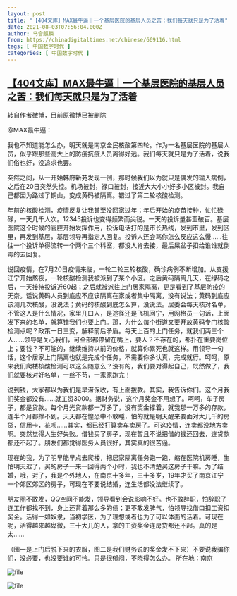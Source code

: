 ```yaml
---
layout: post
title: "【404文库】MAX最牛逼｜一个基层医院的基层人员之苦：我们每天就只是为了活着"
date: 2021-08-03T07:56:04.000Z
author: 乌合麒麟
from: https://chinadigitaltimes.net/chinese/669116.html
tags: [ 中国数字时代 ]
categories: [ 中国数字时代 ]
---
```

<!--1627977364000-->
[【404文库】MAX最牛逼｜一个基层医院的基层人员之苦：我们每天就只是为了活着](https://chinadigitaltimes.net/chinese/669116.html)
------

<div>
<p>转自作者微博，目前原微博已被删除</p><p>@MAX最牛逼：</p><p>我也不知道能怎么办，明天就是南京全民核酸第四轮。作为一名基层医院的基层人员，似乎跟那些高大上的防疫抗疫人员离得好远。我们每天就只是为了活着，说我们俗也好，没追求也罢。</p><p>突然之间，从一开始韩府新苑发现一例，那时候我们以为就只是偶发的输入病例，之后在20日突然失控。机场被封，禄口被封，接近大大小小好多小区被封。我自己都因为路过了铜山，变成黄码被隔离。错过了第二轮核酸检测。</p><p>年前的核酸检测，疫情反复让我甚至没回家过年；年后开始的疫苗接种，忙忙碌碌，一天几千人次。12345投诉也变得频繁而尖锐。一天的投诉量甚至破百。基层医院这个时候的官腔开始发挥作用，投诉电话打的是市长热线，发到市里，发到区里，再发到基层，基层领导再指定人回复。投诉人还会骂你怎么反应这么慢……往往一个投诉单得流转一个两个三个科室，都没人肯去接，最后屎盆子扣给谁谁就倒霉的去回复。</p><p>说回疫情，在7月20日疫情来临，一轮二轮三轮核酸，确诊病例不断增加。从支援江宁开始熬夜，一轮核酸检测我被派到了某个小区。之后黄码隔离几天，在绿码之后，一天接待投诉近60起；之后就被派往上门居家隔离，更是看到了基层防疫的无奈。话说黄码人员到底应不应该隔离在家或者集中隔离，没有说法；黄码到底应该测几次核酸，没说法；黄码的核酸到底怎么算，没说法。居委会每天核对名单，不管这人是什么情况，家里几口人，是途径还是飞机回宁，用网格员一句话，上面发下来的名单，就算错我们也要上门。那，为什么每个街道又要开放黄码专门核酸检测点呢？政策一日三变，解释前后矛盾。每天上百的上门任务，就我们两三个人……领导是关心我们，可全部都停留在嘴上，要人？不存在的，都扑在重要岗位上；要钱？不可能的，继续维持以前的价格，就算你累死也就这样。用领导一句话，这个居家上门隔离也就是完成个任务，不需要你多认真，完成就行。呵呵，原来我们爬楼核酸检测可以这么随意么？没有的，我们要对得起自己，既然做了，我们就要核对好名单，一丝不苟，一家家跑完！</p><p>说到钱，大家都以为我们是旱涝保收，有上面拨款。其实，我告诉你们。这个月我们奖金都没有……就工资3000。据财务说，这个月奖金不用想了。呵呵，车子房子，都是贷款。每个月光贷款都一万多了，没有奖金撑着，就我那一万多的存款，连半个月都撑不到。天天都在惶恐中不敢睡，怕的就是明天醒来要面对大几千的房贷，信用卡，花呗……其实，都已经打算卖车卖房了。可这疫情，连卖都没地方卖啊。突然觉得人生好失败。借钱买了房子，现在暂且不说把借的钱还回去，连贷款都还不起了。朋友们都觉得医务人员很好，其实真的很苦逼。</p><p>现在的我，为了明早能早点去爬楼，把居家隔离任务跑一跑，缩在医院机房睡，生怕明天迟了，买的房子一来一回得两个小时，我也不清楚买这房子干嘛。为了结婚，哦，对了，我是个外地人，在南京十多年，三十多岁，19年才买了南京江宁一个郊区郊区的房子，可现在不要说结婚，连生活都没法继续了。</p><p>朋友圈不敢发，QQ空间不能发，领导看到会说影响不好。也不敢辞职，怕辞职了连工作都找不到，身上还背着那么多的债；更不敢发脾气，怕领导找借口扣工资扣奖金。活得一如奴隶，当初学医，为了理想或者也为了可以体面的活着。可现在呢，活得越来越卑微，三十大几的人，拿的工资奖金连房贷都还不起。真的是太……</p><p>（图一是上门后脱下来的衣服，图二是我们财务说的奖金发不下来）不要说我骗你们，没必要，也没要谁的可怜。只是很郁闷，不晓得怎么办。 所在地：南京</p><p><img src="https://chinadigitaltimes.net/chinese/files/2021/08/image-1627976877925.png" alt="file" /></p><p><img src="https://chinadigitaltimes.net/chinese/files/2021/08/image-1627976933189.png" alt="file" /></p>
</div>
